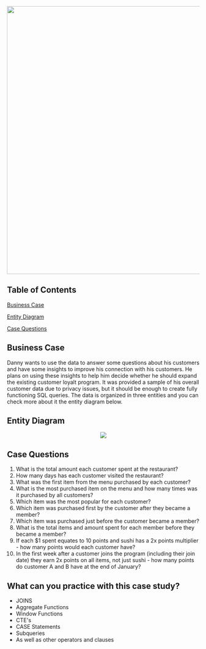 <p align="center">
  <img src="https://user-images.githubusercontent.com/11970888/130274690-935514f2-87d6-475e-a081-d72cd6fda26b.png" width="700" position="center"/>
</p>

## Table of Contents
[Business Case](#businesscase)

[Entity Diagram](#diagram)

[Case Questions](#questions)


<a name="businesscase"/>

## Business Case

Danny wants to use the data to answer some questions about his customers and have some insights to improve his connection with his customers. He plans on using these insights to help him decide whether he should expand the existing customer loyalt program.
It was provided a sample of his overall customer data due to privacy issues, but it should be enough to create fully functioning SQL queries. The data is organized in three entities and you can check more about it the entity diagram below.


<a name="diagram"/>

## Entity Diagram

<p align="center">
  <img src="https://user-images.githubusercontent.com/11970888/130276128-d3370491-8cc3-4d6e-9baf-820dd20ca386.png" position="center"/>
</p>

<a name="questions"/>

## Case Questions


1. What is the total amount each customer spent at the restaurant?
2. How many days has each customer visited the restaurant?
3. What was the first item from the menu purchased by each customer?
4. What is the most purchased item on the menu and how many times was it purchased by all customers?
5. Which item was the most popular for each customer?
6. Which item was purchased first by the customer after they became a member?
7. Which item was purchased just before the customer became a member?
8. What is the total items and amount spent for each member before they became a member?
9. If each $1 spent equates to 10 points and sushi has a 2x points multiplier - how many points would each customer have?
10. In the first week after a customer joins the program (including their join date) they earn 2x points on all items, not just sushi - how many points do customer A and B have at the end of January?

## What can you practice with this case study?
- JOINS
- Aggregate Functions
- Window Functions
- CTE's
- CASE Statements
- Subqueries
- As well as other operators and clauses
